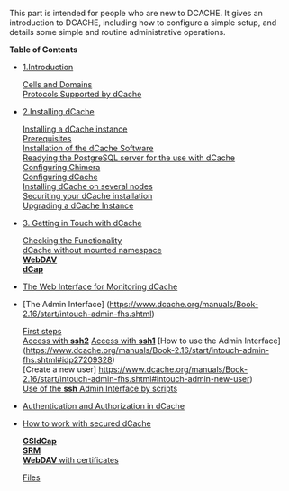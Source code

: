 This part is intended for people who are new to DCACHE. It gives an introduction to DCACHE, including how to configure a simple setup, and details some simple and routine administrative operations.

**Table of Contents**  
* [1.Introduction](https://www.dcache.org/manuals/Book-2.16/start/intro-fhs.shtml)  
      
     [Cells and Domains](https://www.dcache.org/manuals/Book-2.16/start/intro-cells-domains-fhs.shtml)  
     [Protocols Supported by dCache](https://www.dcache.org/manuals/Book-2.16/start/intro-protos-fhs.shtml) 
   
   
* [2.Installing dCache](https://www.dcache.org/manuals/Book-2.16/start/in-fhs.shtml)   
   
   
     [Installing a dCache instance](https://www.dcache.org/manuals/Book-2.16/start/in-install-fhs.shtml)   
     [Prerequisites](https://www.dcache.org/manuals/Book-2.16/start/in-install-fhs.shtml#in-install-prerequisites)  
     [Installation of the dCache Software](https://www.dcache.org/manuals/Book-2.16/start/in-install-fhs.shtml#in-install-installation)  
     [Readying the PostgreSQL server for the use with dCache](https://www.dcache.org/manuals/Book-2.16/start/in-install-fhs.shtml#in-install-postgres)  
     [Configuring Chimera](https://www.dcache.org/manuals/Book-2.16/start/in-install-fhs.shtml#in-install-chimera)  
     [Configuring dCache](https://www.dcache.org/manuals/Book-2.16/start/in-install-fhs.shtml#in-install-configure)  
     [Installing dCache on several nodes](https://www.dcache.org/manuals/Book-2.16/start/in-install-fhs.shtml#in-install-multinode)  
     [Securiting your dCache installation](https://www.dcache.org/manuals/Book-2.16/start/in-securing-fhs.shtml)  
     [Upgrading a dCache Instance](https://www.dcache.org/manuals/Book-2.16/start/in-upgrade-fhs.shtml)  
   
   
* [3. Getting in Touch with dCache](https://www.dcache.org/manuals/Book-2.16/start/intouch-fhs.shtml)  
     
     [Checking the Functionality](https://www.dcache.org/manuals/Book-2.16/start/intouch-client-fhs.shtml)  
     [dCache without mounted namespace](https://www.dcache.org/manuals/Book-2.16/start/intouch-client-fhs.shtml#dcache-unmounted)  
     [**WebDAV**](https://www.dcache.org/manuals/Book-2.16/start/intouch-client-fhs.shtml#intouch-client-webdav)  
     [**dCap**](https://www.dcache.org/manuals/Book-2.16/start/intouch-client-fhs.shtml#intouch-client-dcap)  
      
 * [The Web Interface for Monitoring dCache](https://www.dcache.org/manuals/Book-2.16/start/intouch-web-fhs.shtml)  
 * [The Admin Interface] (https://www.dcache.org/manuals/Book-2.16/start/intouch-admin-fhs.shtml)  
   
     [First steps](https://www.dcache.org/manuals/Book-2.16/start/intouch-admin-fhs.shtml#intouch-admin-first-steps)  
     [Access with **ssh2**](https://www.dcache.org/manuals/Book-2.16/start/intouch-admin-fhs.shtml#intouch-admin-ssh2)
     [Access with **ssh1**](https://www.dcache.org/manuals/Book-2.16/start/intouch-admin-fhs.shtml#intouch-admin-ssh1)
     [How to use the Admin Interface] (https://www.dcache.org/manuals/Book-2.16/start/intouch-admin-fhs.shtml#idp27209328)  
     [Create a new user] https://www.dcache.org/manuals/Book-2.16/start/intouch-admin-fhs.shtml#intouch-admin-new-user)  
     [Use of the **ssh** Admin Interface by scripts](https://www.dcache.org/manuals/Book-2.16/start/intouch-admin-fhs.shtml#idp27345088)  
   
   
* [Authentication and Authorization in dCache](https://www.dcache.org/manuals/Book-2.16/start/intouch-certificates-fhs.shtml)  
* [How to work with secured dCache](https://www.dcache.org/manuals/Book-2.16/start/intouch-sec-dcache-fhs.shtml)  
   
     [**GSIdCap**](https://www.dcache.org/manuals/Book-2.16/start/intouch-sec-dcache-fhs.shtml#intouch-client-gsidcap)  
     [**SRM**](https://www.dcache.org/manuals/Book-2.16/start/intouch-sec-dcache-fhs.shtml#intouch-client-srm)  
     [**WebDAV** with certificates](https://www.dcache.org/manuals/Book-2.16/start/intouch-sec-dcache-fhs.shtml#intouch-client-https)  
   
   
   [Files](https://www.dcache.org/manuals/Book-2.16/start/intouch-files-fhs.shtml)  
